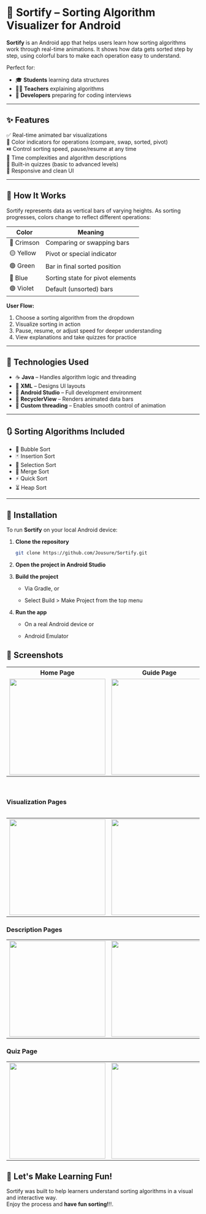 # 📱 Sortify – Sorting Algorithm Visualizer for Android

**Sortify** is an Android app that helps users learn how sorting algorithms work through real-time animations. It shows how data gets sorted step by step, using colorful bars to make each operation easy to understand.

Perfect for:
- 🎓 **Students** learning data structures  
- 👨‍🏫 **Teachers** explaining algorithms  
- 🧠 **Developers** preparing for coding interviews  

---

## ✨ Features

✅ Real-time animated bar visualizations  
🎨 Color indicators for operations (compare, swap, sorted, pivot)  
⏯️ Control sorting speed, pause/resume at any time  
📘 Time complexities and algorithm descriptions  
🧩 Built-in quizzes (basic to advanced levels)  
📱 Responsive and clean UI

---

## 🧠 How It Works

Sortify represents data as vertical bars of varying heights. As sorting progresses, colors change to reflect different operations:

| Color     | Meaning                            |
|-----------|------------------------------------|
| 🔴 Crimson | Comparing or swapping bars         |
| 🟡 Yellow  | Pivot or special indicator         |
| 🟢 Green   | Bar in final sorted position       |
| 🔵 Blue    | Sorting state for pivot elements   |
| 🟣 Violet  | Default (unsorted) bars            |

**User Flow:**
1. Choose a sorting algorithm from the dropdown
2. Visualize sorting in action
3. Pause, resume, or adjust speed for deeper understanding
4. View explanations and take quizzes for practice

---

## 🧰 Technologies Used

- ☕ **Java** – Handles algorithm logic and threading  
- 🧩 **XML** – Designs UI layouts  
- 🧪 **Android Studio** – Full development environment  
- 🔄 **RecyclerView** – Renders animated data bars  
- 🧵 **Custom threading** – Enables smooth control of animation

---

## 🔃 Sorting Algorithms Included

- 🔁 Bubble Sort  
- 🃏 Insertion Sort  
- 🏅 Selection Sort  
- 🧩 Merge Sort  
- ⚡ Quick Sort  
- ⏳ Heap Sort  

---

## 🚀 Installation

To run **Sortify** on your local Android device:

1. **Clone the repository**  
   ```bash
   git clone https://github.com/Jousure/Sortify.git

2. **Open the project in Android Studio**

3. **Build the project**

   - Via Gradle, or

   - Select Build > Make Project from the top menu

3. **Run the app**

   - On a real Android device or

   - Android Emulator
  

## 📸 Screenshots

<table>
  <tr>
    <th>Home Page</th>
    <th>Guide Page</th>
  </tr>
  <tr>
    <td><img src="https://github.com/user-attachments/assets/aaf37242-2e00-40ca-b76d-8714d7089b54" width="250"/></td>
    <td><img src="https://github.com/user-attachments/assets/2c733b6b-1313-4aa9-8aa3-342a456ea6dc" width="250"/></td>
  </tr>
</table>

<br/>

<table>
<h3>Visualization Pages</h3>
<table>
  <tr>
    <td><img src="https://github.com/user-attachments/assets/38bfc1ae-8f6f-4762-905e-44725c21168c" width="250"/></td>
    <td><img src="https://github.com/user-attachments/assets/4fb41ee8-c6e0-43a8-b442-2aaa09172add" width="250"/></td>
    <td><img src="https://github.com/user-attachments/assets/2d5d43f6-3238-4b08-99f5-cf0483551824" width="250"/></td>
  </tr>
</table>
   
<h3>Description Pages</h3>
<table>
  <tr>
    <td><img src="https://github.com/user-attachments/assets/c157742c-62b9-41fc-9caf-407a4afd5abf" width="250"/></td>
    <td><img src="https://github.com/user-attachments/assets/e9c079e9-7937-4107-8fa7-cbc400134097" width="250"/></td>
  </tr>
</table>

<h3>Quiz Page</h3>
<table>
  <tr>
    <td><img src="https://github.com/user-attachments/assets/d3022fa5-08b9-4d5b-8d59-00fb20d6f0c7" width="250"/></td>
     <td><img src="https://github.com/user-attachments/assets/bb97ce91-0d67-4278-83a5-9131176ec356" width="250"/></td>
  </tr>
  </tr>
</table>
</table>

## 🤝 Let's Make Learning Fun!

Sortify was built to help learners understand sorting algorithms in a visual and interactive way.  
Enjoy the process and **have fun sorting!**!!.

